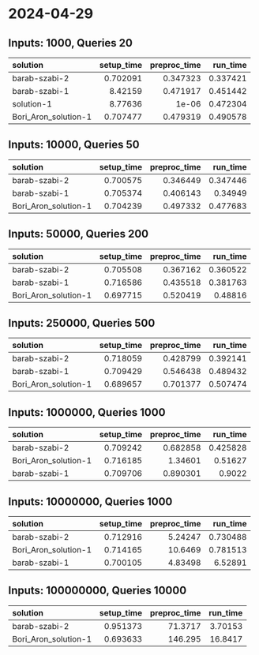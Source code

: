 # 2024-04-29

## Inputs: 1000, Queries 20

| solution             |   setup_time |   preproc_time |   run_time |
|:---------------------|-------------:|---------------:|-----------:|
| barab-szabi-2        |     0.702091 |       0.347323 |   0.337421 |
| barab-szabi-1        |     8.42159  |       0.471917 |   0.451442 |
| solution-1           |     8.77636  |       1e-06    |   0.472304 |
| Bori_Aron_solution-1 |     0.707477 |       0.479319 |   0.490578 |

## Inputs: 10000, Queries 50

| solution             |   setup_time |   preproc_time |   run_time |
|:---------------------|-------------:|---------------:|-----------:|
| barab-szabi-2        |     0.700575 |       0.346449 |   0.347446 |
| barab-szabi-1        |     0.705374 |       0.406143 |   0.34949  |
| Bori_Aron_solution-1 |     0.704239 |       0.497332 |   0.477683 |

## Inputs: 50000, Queries 200

| solution             |   setup_time |   preproc_time |   run_time |
|:---------------------|-------------:|---------------:|-----------:|
| barab-szabi-2        |     0.705508 |       0.367162 |   0.360522 |
| barab-szabi-1        |     0.716586 |       0.435518 |   0.381763 |
| Bori_Aron_solution-1 |     0.697715 |       0.520419 |   0.48816  |

## Inputs: 250000, Queries 500

| solution             |   setup_time |   preproc_time |   run_time |
|:---------------------|-------------:|---------------:|-----------:|
| barab-szabi-2        |     0.718059 |       0.428799 |   0.392141 |
| barab-szabi-1        |     0.709429 |       0.546438 |   0.489432 |
| Bori_Aron_solution-1 |     0.689657 |       0.701377 |   0.507474 |

## Inputs: 1000000, Queries 1000

| solution             |   setup_time |   preproc_time |   run_time |
|:---------------------|-------------:|---------------:|-----------:|
| barab-szabi-2        |     0.709242 |       0.682858 |   0.425828 |
| Bori_Aron_solution-1 |     0.716185 |       1.34601  |   0.51627  |
| barab-szabi-1        |     0.709706 |       0.890301 |   0.9022   |

## Inputs: 10000000, Queries 1000

| solution             |   setup_time |   preproc_time |   run_time |
|:---------------------|-------------:|---------------:|-----------:|
| barab-szabi-2        |     0.712916 |        5.24247 |   0.730488 |
| Bori_Aron_solution-1 |     0.714165 |       10.6469  |   0.781513 |
| barab-szabi-1        |     0.700105 |        4.83498 |   6.52891  |

## Inputs: 100000000, Queries 10000

| solution             |   setup_time |   preproc_time |   run_time |
|:---------------------|-------------:|---------------:|-----------:|
| barab-szabi-2        |     0.951373 |        71.3717 |    3.70153 |
| Bori_Aron_solution-1 |     0.693633 |       146.295  |   16.8417  |
